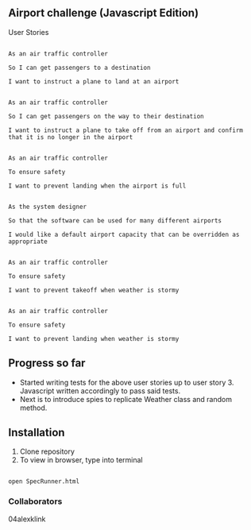 ## Airport challenge (Javascript Edition)


User Stories

```

As an air traffic controller

So I can get passengers to a destination

I want to instruct a plane to land at an airport

```

```

As an air traffic controller

So I can get passengers on the way to their destination

I want to instruct a plane to take off from an airport and confirm that it is no longer in the airport

```

```

As an air traffic controller

To ensure safety

I want to prevent landing when the airport is full 

```

```

As the system designer

So that the software can be used for many different airports

I would like a default airport capacity that can be overridden as appropriate

```

```

As an air traffic controller

To ensure safety 

I want to prevent takeoff when weather is stormy

```

```

As an air traffic controller

To ensure safety 

I want to prevent landing when weather is stormy 

```
## Progress so far
- Started writing tests for the above user stories up to user story 3. Javascript written accordingly to pass said tests.
- Next is to introduce spies to replicate Weather class and random method.

## Installation

1. Clone repository
2. To view in browser, type into terminal
```

open SpecRunner.html

```

### Collaborators
04alexklink
